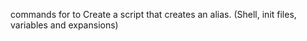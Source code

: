 commands for to Create a script that creates an alias. (Shell, init files, variables and expansions)
